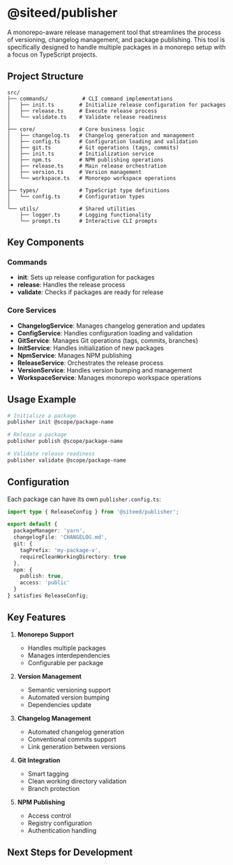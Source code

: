 # @siteed/publisher

A monorepo-aware release management tool that streamlines the process of versioning, changelog management, and package publishing. This tool is specifically designed to handle multiple packages in a monorepo setup with a focus on TypeScript projects.

## Project Structure

```
src/
├── commands/           # CLI command implementations
│   ├── init.ts        # Initialize release configuration for packages
│   ├── release.ts     # Execute release process
│   └── validate.ts    # Validate release readiness
│
├── core/              # Core business logic
│   ├── changelog.ts   # Changelog generation and management
│   ├── config.ts      # Configuration loading and validation
│   ├── git.ts         # Git operations (tags, commits)
│   ├── init.ts        # Initialization service
│   ├── npm.ts         # NPM publishing operations
│   ├── release.ts     # Main release orchestration
│   ├── version.ts     # Version management
│   └── workspace.ts   # Monorepo workspace operations
│
├── types/             # TypeScript type definitions
│   └── config.ts      # Configuration types
│
└── utils/             # Shared utilities
    ├── logger.ts      # Logging functionality
    └── prompt.ts      # Interactive CLI prompts
```

## Key Components

### Commands
- **init**: Sets up release configuration for packages
- **release**: Handles the release process
- **validate**: Checks if packages are ready for release

### Core Services
- **ChangelogService**: Manages changelog generation and updates
- **ConfigService**: Handles configuration loading and validation
- **GitService**: Manages Git operations (tags, commits, branches)
- **InitService**: Handles initialization of new packages
- **NpmService**: Manages NPM publishing
- **ReleaseService**: Orchestrates the release process
- **VersionService**: Handles version bumping and management
- **WorkspaceService**: Manages monorepo workspace operations

## Usage Example

```bash
# Initialize a package
publisher init @scope/package-name

# Release a package
publisher publish @scope/package-name

# Validate release readiness
publisher validate @scope/package-name
```

## Configuration

Each package can have its own `publisher.config.ts`:
```typescript
import type { ReleaseConfig } from '@siteed/publisher';

export default {
  packageManager: 'yarn',
  changelogFile: 'CHANGELOG.md',
  git: {
    tagPrefix: 'my-package-v',
    requireCleanWorkingDirectory: true
  },
  npm: {
    publish: true,
    access: 'public'
  }
} satisfies ReleaseConfig;
```

## Key Features

1. **Monorepo Support**
   - Handles multiple packages
   - Manages interdependencies
   - Configurable per package

2. **Version Management**
   - Semantic versioning support
   - Automated version bumping
   - Dependencies update

3. **Changelog Management**
   - Automated changelog generation
   - Conventional commits support
   - Link generation between versions

4. **Git Integration**
   - Smart tagging
   - Clean working directory validation
   - Branch protection

5. **NPM Publishing**
   - Access control
   - Registry configuration
   - Authentication handling

## Next Steps for Development

